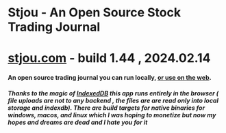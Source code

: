 # Stjou - An Open Source Stock Trading Journal

# <a href="https://stjou.com">stjou.com</a> - build 1.44 , 2024.02.14

<h4>An open source trading journal you can run locally, <a href="https://stjou.com">or use on the web</a>.</h4>


<h5>
  Thanks to the magic of <a href="https://developer.mozilla.org/en-US/docs/Web/API/IndexedDB_API">IndexedDB</a> this app runs entirely in the browser ( file uploads are not to any backend , the files are are read only into local storage and indexdb).  There are build targets for native binaries for windows, macos, and linux which I was hoping to monetize but now my hopes and dreams are dead and I hate you for it
  </h5>


